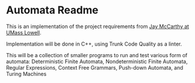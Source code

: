 # Automata Readme

This is an implementation of the project requirements from [Jay McCarthy at UMass Lowell](https://jeapostrophe.github.io/courses/2021/fall/304/course/).

Implementation will be done in C++, using Trunk Code Quality as a linter. 

This will be a collection of smaller programs to run and test various form of automata: Deterministic Finite Automata, Nondeterministic Finite Automata,
 Regular Expressions, Context Free Grammars, Push-down Automata, and Turing Machines
